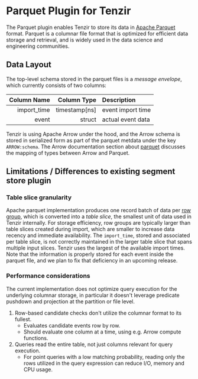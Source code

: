 # Parquet Plugin for Tenzir

The Parquet plugin enables Tenzir to store its data in
[Apache Parquet](https://parquet.apache.org/) format.
Parquet is a columnar file format that is optimized for efficient data storage
and retrieval, and is widely used in the data science and engineering
communities.

## Data Layout

The top-level schema stored in the parquet files is a _message envelope_, which
currently consists of two columns:

| Column Name   | Column Type   | Description       |
| ------------: | ------------: | :---------------- |
| import_time   | timestamp[ns] | event import time |
| event         | struct        | actual event data |

Tenzir is using Apache Arrow under the hood, and the Arrow schema is stored
in serialized form as part of the parquet metdata under the key `ARROW:schema`.
The Arrow documentation section about [parquet](https://arrow.apache.org/docs/dev/cpp/parquet.html)
discusses the mapping of types between Arrow and Parquet.

## Limitations / Differences to existing segment store plugin

### Table slice granularity

Apache parquet implementation produces one record batch of data per
[row group](https://parquet.apache.org/docs/concepts/), which is converted into
a _table slice_, the smallest unit of data used in Tenzir internally. For storage
efficiency, row groups are typically larger than table slices created during
import, which are smaller to increase data recency and immediate availability.
The `import_time`, stored and associated per table slice, is not correctly
maintained in the larger table slice that spans multiple input slices.
Tenzir uses the largest of the available import times.
Note that the information is properly stored for each event inside the parquet
file, and we plan to fix that deficiency in an upcoming release.

### Performance considerations

The current implementation does not optimize query execution for the underlying
columnar storage, in particular it doesn't leverage predicate pushdown and
projection at the partition or file level.

1. Row-based candidate checks don't utilize the columnar format to its fullest.
   - Evaluates candidate events row by row.
   - Should evaluate one column at a time, using e.g. Arrow compute functions.
2. Queries read the entire table, not just columns relevant for query execution.
   - For point queries with a low matching probability, reading only the rows
     utilized in the query expression can reduce I/O, memory and CPU usage.
